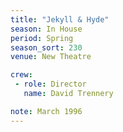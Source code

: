 ```yaml
---
title: "Jekyll & Hyde"
season: In House
period: Spring
season_sort: 230
venue: New Theatre

crew:
 - role: Director
   name: David Trennery

note: March 1996
---
```




